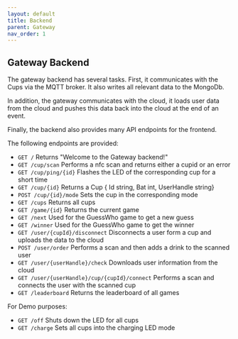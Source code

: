 ```yaml
---
layout: default
title: Backend
parent: Gateway
nav_order: 1
---
```


## Gateway Backend

The gateway backend has several tasks. 
First, it communicates with the Cups via the MQTT broker. 
It also writes all relevant data to the MongoDb.

In addition, the gateway communicates with the cloud, it 
loads user data from the cloud and pushes this data back into the 
cloud at the end of an event.  

Finally, the backend also provides many API endpoints for the frontend.

The following endpoints are provided:

- `GET /`
Returns "Welcome to the Gateway backend!"
- `GET /cup/scan`
Performs a nfc scan and returns either a cupid or an error
- `GET /cup/ping/{id}`
Flashes the LED of the corresponding cup for a short time
- `GET /cup/{id}`
Returns a Cup {	Id string, Bat int, UserHandle string}
- `POST /cup/{id}/mode`
Sets the cup in the corresponding mode
- `GET /cups`
Returns all cups
- `GET /game/{id}`
Returns the current game
- `GET /next`
Used for the GuessWho game to get a new guess
- `GET /winner`
Used for the GuessWho game to get the winner
- `GET /user/{cupId}/disconnect`
Disconnects a user form a cup and uploads the data to the cloud
- `POST /user/order`
Performs a scan and then adds a drink to the scanned user
- `GET /user/{userHandle}/check`
Downloads user information from the cloud 
- `GET /user/{userHandle}/cup/{cupId}/connect`
Performs a scan and connects the user with the scanned cup
- `GET /leaderboard`
Returns the leaderboard of all games 

For Demo purposes:

- `GET /off`
Shuts down the LED for all cups
- `GET /charge`
Sets all cups into the charging LED mode
